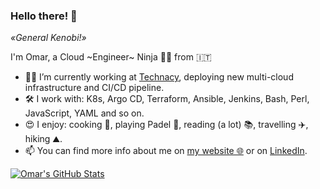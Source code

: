 ### Hello there! 👋
*«General Kenobi!»*

I'm Omar, a Cloud ~Engineer~ Ninja 🥷🏼 from 🇮🇹

- 👨‍💻 I’m currently working at [Technacy](https://www.technacy.it), deploying new multi-cloud infrastructure and CI/CD pipeline.
- 🛠 I work with: K8s, Argo CD, Terraform, Ansible, Jenkins, Bash, Perl, JavaScript, YAML and so on.
- 😍 I enjoy: cooking 🥘, playing Padel 🎾, reading (a lot) 📚, travelling ✈️, hiking ⛰️.
- 📫 You can find more info about me on [my website 🌐](https://dedonato.eu) or on [LinkedIn](https://www.linkedin.com/in/odedonato/).

[![Omar's GitHub Stats](https://github-readme-stats.vercel.app/api?username=odedonato&count_private=true&include_all_commits=true&show_icons=true)](https://github.com/odedonato)
<!--
[![Top Langs](https://github-readme-stats.vercel.app/api/top-langs/?username=odedonato&layout=compact)](https://github.com/odedonato)
<img align="center" width="665" src="https://github-profile-trophy.vercel.app/?username=odedonato&rank=A,AA,AAA">
-->
